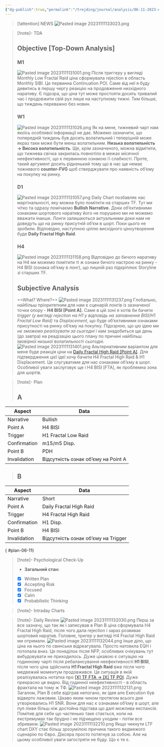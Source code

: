 ```yaml
---
{"dg-publish":true,"permalink":"/trejding/journal/analysis/06-11-2023-eurusd/","tags":["trading/analysis"]}
---
```


>[!attention] NEWS
>![Pasted image 20231111133023.png](/img/user/%D0%97%D0%BE%D0%B1%D1%80%D0%B0%D0%B6%D0%B5%D0%BD%D0%BD%D1%8F/Pasted%20image%2020231111133023.png)

>[!note]- TDA
>## Objective [Top-Down Analysis]
>### M1
>![Pasted image 20231111131001.png](/img/user/%D0%97%D0%BE%D0%B1%D1%80%D0%B0%D0%B6%D0%B5%D0%BD%D0%BD%D1%8F/Pasted%20image%2020231111131001.png)
>Після триггеру у вигляді Monthly Low Fractal Raid ціна сформувала rejection в область Monthly SIBI. Це первинна Continuation POI. Саме від неї я буду дивитись в першу чергу реакцію на продовження низхідного наративу. Є підозра, що ціна тут може простояти досить тривалий час і продовжити свій рух лише на наступному тижні. Тим більше, що тиждень переважно без новин.
>### W1
>![Pasted image 20231111131026.png](/img/user/%D0%97%D0%BE%D0%B1%D1%80%D0%B0%D0%B6%D0%B5%D0%BD%D0%BD%D1%8F/Pasted%20image%2020231111131026.png)
>Як на мене, тижневий чарт нам якоїсь особливої інформації не дає. Можемо зазначити, що попередній тиждень був досить волатильний і теперішній може якраз таки може бути менш волатильним. **Низька волатильність → Висока волатильність**.
>Ще, крім зазначеного, можна відмітити, що тижнева свічка закрилась повнотіло в межах місячної неефективності, що є первинною ознакою її слабкості. Проте, такий аргумент досить рідкенький тому що в нас ще немає тижневого **counter-FVG** щоб стверджувати про наявність об’єму на покупку на ринку.
>### D1
>![Pasted image 20231111131057.png](/img/user/%D0%97%D0%BE%D0%B1%D1%80%D0%B0%D0%B6%D0%B5%D0%BD%D0%BD%D1%8F/Pasted%20image%2020231111131057.png)
>Daily Chart позбавляє нас маргінальності, яку можна було помітити на старших TF. Тут ми чітко та одразу помічаємо **Bullish Narrative.** Доки об’єктивними ознаками шортового наративу його не порушено ми не можемо вважати інакше. Лонги залишаються актуальними доки нам не доведуть що на ринку присутній об’єм в шорт. Поки цього не зробили.
>Відповідно, наступною ціллю висхідного ціноутворення буде **Daily Fractal High Raid**.
>### H4
>![Pasted image 20231111131158.png](/img/user/%D0%97%D0%BE%D0%B1%D1%80%D0%B0%D0%B6%D0%B5%D0%BD%D0%BD%D1%8F/Pasted%20image%2020231111131158.png)
>Відповідно до бичого наративу на H4 ми можемо помітити ті ж ознаки бичого настрою на ринку - H4 BISI (ознака об’єму в лонг), що лишній раз підкріплює Storyline зі старших TF.
>## Subjective Analysis
> ==What? Where?==
> ![Pasted image 20231111131237.png](/img/user/%D0%97%D0%BE%D0%B1%D1%80%D0%B0%D0%B6%D0%B5%D0%BD%D0%BD%D1%8F/Pasted%20image%2020231111131237.png)
> Глобально, найбільш пріоритетним для нам є сценарій лонгів із зазначеної точки опору - **H4 BISI [Point A].** Саме в цій зоні я хотів би бачити _trigger (у вигляді rejection на H1 у відповідь на заповнення BISI/H1 Fractal Low Raid)_ та *Displacement*, що буде об’єктивними ознаками присутності на ринку об’єму на покупку.
> Підозрюю, що цю ідею ми _не зможемо реалізувати за сьогодні_ і нам знадобиться ще день (до завтра) на реадізацію цього плану по причині найбільш імовірної низької волатильності сьогодні.
> ![Pasted image 20231111131401.png](/img/user/%D0%97%D0%BE%D0%B1%D1%80%D0%B0%D0%B6%D0%B5%D0%BD%D0%BD%D1%8F/Pasted%20image%2020231111131401.png)
> Альтернативним варіантом для мене буде реакція ціни на [Daily Fractal High Raid [Point A]](https://www.tradingview.com/x/WYtVD3Bk/). Для підтвердження цієї ідеї хочу бачити H4 Fractal High Raid & H1 Displacement. Це слугуватиме для нас ознаками об’єму в шорт. Особливої уваги заслуговує ще і H4 BISI [FTA], як проблемна зона для шортів.

>[!note]- Plan
>## A
| Aspect       | Data |
| ------------ | ---- |
| Narrative    |   Bullish   |
| Point A      |   H4 BISI   |
| Trigger      |   H1 Fractal Low Raid   |
| Confirmation |   m15/m5 Disp.   |
| Point B      |   PDH   |
| Invalidation |   Відсутність ознак об’єму на Point A   |
>## B
| Aspect       | Data |
| ------------ | ---- |
| Narrative    |   Short   |
| Point A      |   Daily Fractal High Raid   |
| Trigger      |   H4 Fractal High Raid   |
| Confirmation |   H1 Disp.   |
| Point B      |   H4 BISI   |
| Invalidation |   Відсутність ознак об’єму на Trigger   |
{ #plan-06-11}


>[!note]- Psychological Check-Up
>- **Загальний стан:**
>- [x] Written Plan
>- [x] Accepting Risk
>- [x] Focused
>- [x] Calm
>- [x] Probabilistic Thinking

>[!note]- Intraday Charts 
>

>[!note]- Daily Review
>![Pasted image 20231111132030.png](/img/user/%D0%97%D0%BE%D0%B1%D1%80%D0%B0%D0%B6%D0%B5%D0%BD%D0%BD%D1%8F/Pasted%20image%2020231111132030.png)
>Перш за все зазначу, що так як і записував в Plan B ціна сформувала H4 Fractal High Raid, після чого дала rejection і зараз розвиває шортовий наратив. Головне, тригер у вигляді H4 Fractal High Raid ми отримали.
>![Pasted image 20231111132044.png](/img/user/%D0%97%D0%BE%D0%B1%D1%80%D0%B0%D0%B6%D0%B5%D0%BD%D0%BD%D1%8F/Pasted%20image%2020231111132044.png)
>Інше діло, що ціна на нього по свинськи відреагувала. Просто натовкла EQH і потопала вниз. Це понеділок після NFP, особливих очікувань тут вибудовувати не приходилось.
>Дуже цікавою є ситуацію на годинному чарті після ребалансування неефективності **H1 BISI**, після чого ціна здійснила **H1 Fractal High Raid** вже після чого медвежий моментум продовжився. Це ситуація в якій реалізувалась нотатка про [[X] TF FTA → [X] TF POI](https://www.notion.so/X-TF-FTA-X-TF-POI-708b848fbf974f8d898f71016083b12d?pvs=21). Дуже прекрасно це видно. Від годинної неефективності - в область фрактала на тому ж ТФ.
>![Pasted image 20231111132131.png](/img/user/%D0%97%D0%BE%D0%B1%D1%80%D0%B0%D0%B6%D0%B5%D0%BD%D0%BD%D1%8F/Pasted%20image%2020231111132131.png)
>Загалом, Plan B себе відіграв непогано, як ідея але Execution був відверто лажовим. Цікаво яким чином протягом всього дня утворювались H1 SNR. Вони для нас є ознаками об’єму в шорт, але пул лікви більш ніж достойна підстава що далі можлива експансія. Помітив для себе що частенько таке стається, коли на екстремумах так брудно і не підчищено уходим - потім все збриваєм.
>![Pasted image 20231111132210.png](/img/user/%D0%97%D0%BE%D0%B1%D1%80%D0%B0%D0%B6%D0%B5%D0%BD%D0%BD%D1%8F/Pasted%20image%2020231111132210.png)
>Якщо чекнути LTF chart DXY стає більш зрозумілою причина такого ведмежого сценарію по Євро. Діксяра просто потягнув за собою. Але на цьому особливої уваги загостряти не буду. Що є те є.
